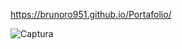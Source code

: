 https://brunoro951.github.io/Portafolio/



![Captura](https://github.com/brunoro951/Portafolio/assets/109708552/64422a65-6d5d-4d4b-afb4-e43e2cd08f37)
